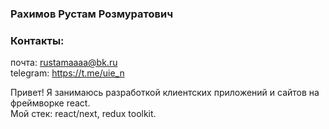 ### Рахимов Рустам Розмуратович

### Контакты:
почта: rustamaaaa@bk.ru<br/>
telegram: https://t.me/uie_n

Привет! Я занимаюсь разработкой клиентских приложений и сайтов на фреймворке react.<br/>
Мой стек: react/next, redux toolkit.
